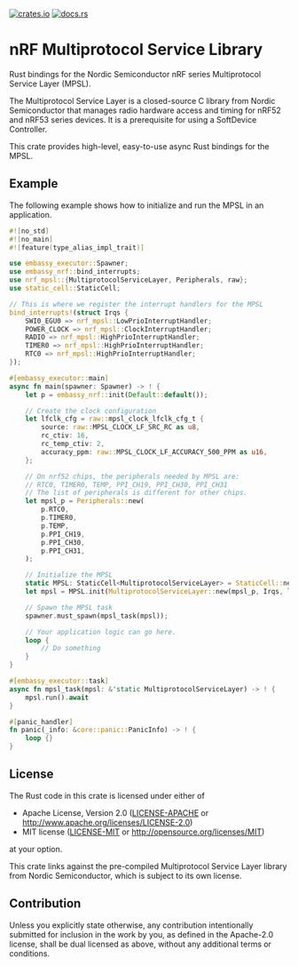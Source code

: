[![crates.io](https://img.shields.io/crates/v/nrf-mpsl.svg)](https://crates.io/crates/nrf-mpsl)
[![docs.rs](https://docs.rs/nrf-mpsl/badge.svg)](https://docs.rs/nrf-mpsl)

# nRF Multiprotocol Service Library

Rust bindings for the Nordic Semiconductor nRF series Multiprotocol Service Layer (MPSL).

The Multiprotocol Service Layer is a closed-source C library from Nordic Semiconductor that manages radio hardware access and timing for nRF52 and nRF53 series devices. It is a prerequisite for using a SoftDevice Controller.

This crate provides high-level, easy-to-use async Rust bindings for the MPSL.

## Example

The following example shows how to initialize and run the MPSL in an application.

```rust
#![no_std]
#![no_main]
#![feature(type_alias_impl_trait)]

use embassy_executor::Spawner;
use embassy_nrf::bind_interrupts;
use nrf_mpsl::{MultiprotocolServiceLayer, Peripherals, raw};
use static_cell::StaticCell;

// This is where we register the interrupt handlers for the MPSL
bind_interrupts!(struct Irqs {
    SWI0_EGU0 => nrf_mpsl::LowPrioInterruptHandler;
    POWER_CLOCK => nrf_mpsl::ClockInterruptHandler;
    RADIO => nrf_mpsl::HighPrioInterruptHandler;
    TIMER0 => nrf_mpsl::HighPrioInterruptHandler;
    RTC0 => nrf_mpsl::HighPrioInterruptHandler;
});

#[embassy_executor::main]
async fn main(spawner: Spawner) -> ! {
    let p = embassy_nrf::init(Default::default());

    // Create the clock configuration
    let lfclk_cfg = raw::mpsl_clock_lfclk_cfg_t {
        source: raw::MPSL_CLOCK_LF_SRC_RC as u8,
        rc_ctiv: 16,
        rc_temp_ctiv: 2,
        accuracy_ppm: raw::MPSL_CLOCK_LF_ACCURACY_500_PPM as u16,
    };

    // On nrf52 chips, the peripherals needed by MPSL are:
    // RTC0, TIMER0, TEMP, PPI_CH19, PPI_CH30, PPI_CH31
    // The list of peripherals is different for other chips.
    let mpsl_p = Peripherals::new(
        p.RTC0,
        p.TIMER0,
        p.TEMP,
        p.PPI_CH19,
        p.PPI_CH30,
        p.PPI_CH31,
    );

    // Initialize the MPSL
    static MPSL: StaticCell<MultiprotocolServiceLayer> = StaticCell::new();
    let mpsl = MPSL.init(MultiprotocolServiceLayer::new(mpsl_p, Irqs, lfclk_cfg).unwrap());

    // Spawn the MPSL task
    spawner.must_spawn(mpsl_task(mpsl));

    // Your application logic can go here.
    loop {
        // Do something
    }
}

#[embassy_executor::task]
async fn mpsl_task(mpsl: &'static MultiprotocolServiceLayer) -> ! {
    mpsl.run().await
}

#[panic_handler]
fn panic(_info: &core::panic::PanicInfo) -> ! {
    loop {}
}
```

## License

The Rust code in this crate is licensed under either of

- Apache License, Version 2.0 ([LICENSE-APACHE](./LICENSE-APACHE) or http://www.apache.org/licenses/LICENSE-2.0)
- MIT license ([LICENSE-MIT](./LICENSE-MIT) or http://opensource.org/licenses/MIT)

at your option.

This crate links against the pre-compiled Multiprotocol Service Layer library from Nordic Semiconductor, which is subject to its own license.

## Contribution

Unless you explicitly state otherwise, any contribution intentionally submitted for inclusion in the work by you, as defined in the Apache-2.0 license, shall be dual licensed as above, without any additional terms or conditions.
